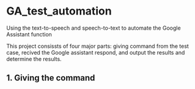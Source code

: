 # GA_test_automation
Using the text-to-speech and speech-to-text to automate the Google Assistant function

This project consissts of four major parts: giving command from the test case, recived the Google assistant respond, and output the results and determine the results.

## 1. Giving the command
